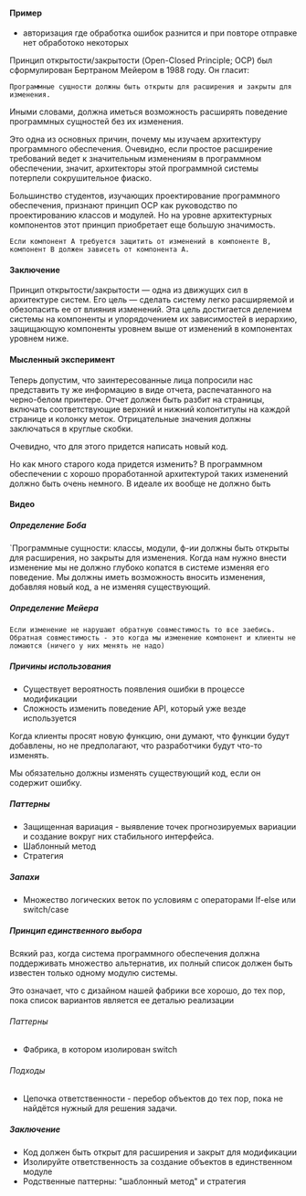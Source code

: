 #### Пример
- авторизация где обработка ошибок разнится и при повторе отправке нет обработоко некоторых

Принцип открытости/закрытости (Open-Closed Principle; OCP) был сформулирован Бертраном Мейером в 1988 году.  Он гласит: 

`Программные сущности должны быть открыты для расширения и закрыты для изменения.` 

Иными словами, должна иметься возможность расширять поведение программных сущностей без их изменения.

Это одна из основных причин, почему мы изучаем архитектуру программного обеспечения. Очевидно, если простое расширение требований ведет к значительным изменениям в программном обеспечении, значит, архитекторы этой программной системы потерпели сокрушительное фиаско.

Большинство студентов, изучающих проектирование программного обеспечения, признают принцип OCP как руководство по проектированию классов и модулей. Но на уровне архитектурных компонентов этот принцип приобретает еще большую значимость.

`Если компонент A требуется защитить от изменений в компоненте B, компонент B должен зависеть от компонента A.`
#### Заключение
Принцип открытости/закрытости — одна из движущих сил в архитектуре систем. Его цель — сделать систему легко расширяемой и обезопасить ее от влияния изменений. Эта цель достигается делением системы на компоненты и упорядочением их зависимостей в иерархию, защищающую компоненты уровнем выше от изменений в компонентах уровнем ниже.
#### Мысленный эксперимент
Теперь допустим, что заинтересованные лица попросили нас представить ту же информацию в виде отчета, распечатанного на черно-белом принтере. Отчет должен быть разбит на страницы, включать соответствующие верхний и нижний колонтитулы на каждой странице и колонку меток. Отрицательные значения должны заключаться в круглые скобки. 

Очевидно, что для этого придется написать новый код. 

Но как много старого кода придется изменить? В программном обеспечении с хорошо проработанной архитектурой таких изменений должно быть очень немного. В идеале их вообще не должно быть
#### Видео

##### Определение Боба
`Программные сущности: классы, модули, ф-ии должны быть открыты для расширения, но закрыты для изменения. Когда нам нужно внести изменение мы не должно глубоко копатся в системе изменяя его поведение. Мы должны иметь возможность вносить изменения, добавляя новый код, а не изменяя существующий.
##### Определение Мейера
`Если изменение не нарушают обратную совместимость то все заебись.`
`Обратная совместимость - это когда мы изменение компонент и клиенты не ломаются (ничего у них менять не надо)`
##### Причины использования
- Существует вероятность появления ошибки в процессе модификации
- Сложность изменить поведение API, который уже везде используется

Когда клиенты просят новую функцию, они думают, что функции будут добавлены, но не предполагают, что разработчики будут что-то изменять.

Мы обязательно должны изменять существующий код, если он содержит ошибку.
##### Паттерны
- Защищенная вариация - выявление точек прогнозируемых вариации и создание вокруг них стабильного интерфейса.
- Шаблонный метод
- Стратегия
##### Запахи
- Множество логических веток по условиям с операторами If-else или switch/case
##### Принцип единственного выбора
Всякий раз, когда система программного обеспечения должна поддерживать множество альтернатив, их полный список должен быть известен только одному модулю системы.

Это означает, что с дизайном нашей фабрики все хорошо, до тех пор, пока список вариантов является ее деталью реализации
###### Паттерны
- Фабрика, в котором изолирован switch
###### Подходы
- Цепочка ответственности - перебор объектов до тех пор, пока не найдётся нужный для решения задачи.
##### Заключение
- Код должен быть открыт для расширения и закрыт для модификации
- Изолируйте ответственность за создание объектов в единственном модуле 
- Родственные паттерны: "шаблонный метод" и стратегия